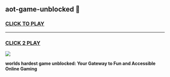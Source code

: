 
## aot-game-unblocked 👋
<h3>
<a href="https://premium.freeplayer.one?title=aot-game-unblocked&ref=14F">CLICK TO PLAY</a></h3>
<hr>

<h3>
<a href="https://premium.freeplayer.one?title=aot-game-unblocked&ref=14F">CLICK 2 PLAY</a>
  
</h3>

<a href="https://premium.freeplayer.one?title=aot-game-unblocked&ref=12F/"><img src="https://clearcache.store/games.png"></a>


**worlds hardest game unblocked: Your Gateway to Fun and Accessible Online Gaming**
